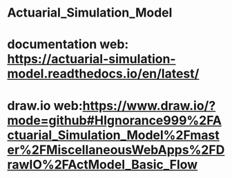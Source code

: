 # Actuarial_Simulation_Model
# documentation web: https://actuarial-simulation-model.readthedocs.io/en/latest/
# draw.io web:https://www.draw.io/?mode=github#HIgnorance999%2FActuarial_Simulation_Model%2Fmaster%2FMiscellaneousWebApps%2FDrawIO%2FActModel_Basic_Flow
